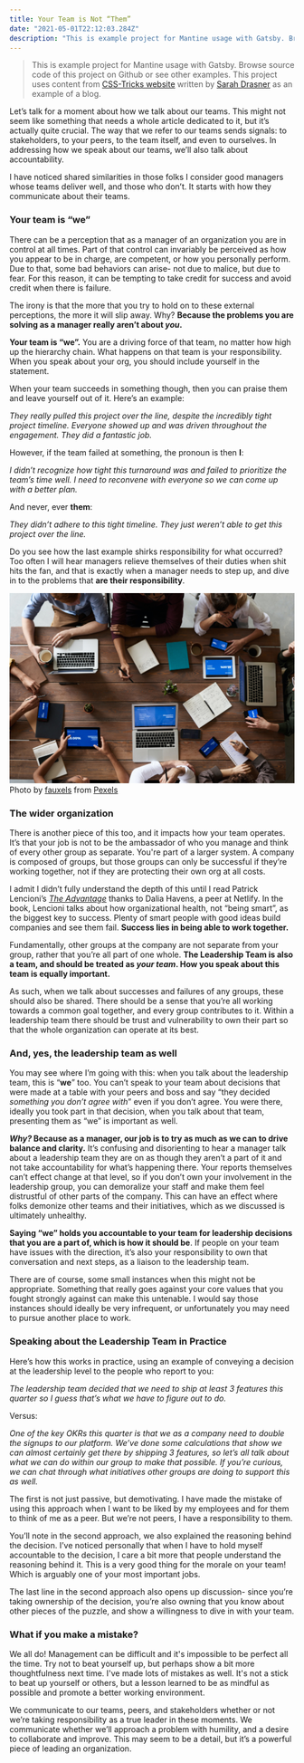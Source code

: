 ```yaml
---
title: Your Team is Not “Them”
date: "2021-05-01T22:12:03.284Z"
description: "This is example project for Mantine usage with Gatsby. Browse source code of this project on Github or see other examples. This project uses content from CSS-Tricks website written by Sarah Drasner as an example of a blog."
---
```


> This is example project for Mantine usage with Gatsby. Browse source code of this project on Github or see other examples. This project uses content from [CSS-Tricks website](https://css-tricks.com/your-team-is-not-them/) written by [Sarah Drasner](https://css-tricks.com/author/sdrasner/) as an example of a blog.

Let’s talk for a moment about how we talk about our teams. This might not seem like something that needs a whole article dedicated to it, but it’s actually quite crucial. The way that we refer to our teams sends signals: to stakeholders, to your peers, to the team itself, and even to ourselves. In addressing how we speak about our teams, we’ll also talk about accountability.

I have noticed shared similarities in those folks I consider good managers whose teams deliver well, and those who don’t. It starts with how they communicate about their teams.

### Your team is “we”

There can be a perception that as a manager of an organization you are in control at all times. Part of that control can invariably be perceived as how you appear to be in charge, are competent, or how you personally perform. Due to that, some bad behaviors can arise- not due to malice, but due to fear. For this reason, it can be tempting to take credit for success and avoid credit when there is failure.

The irony is that the more that you try to hold on to these external perceptions, the more it will slip away. Why? **Because the problems you are solving as a manager really aren’t about&nbsp;_you_.**

**Your team is “we”.** You are a driving force of that team, no matter how high up the hierarchy chain. What happens on that team is your responsibility. When you speak about your org, you should include yourself in the statement.

When your team succeeds in something though, then you can praise them and leave yourself out of it. Here’s an example:

_They really pulled this project over the line, despite the incredibly tight project timeline. Everyone showed up and was driven throughout the engagement. They did a fantastic job._

However, if the team failed at something, the pronoun is then **I**:

_I didn’t recognize how tight this turnaround was and failed to prioritize the team’s time well. I need to reconvene with everyone so we can come up with a better plan._

And never, ever **them**:

_They didn’t adhere to this tight timeline. They just weren’t able to get this project over the line._

Do you see how the last example shirks responsibility for what occurred? Too often I will hear managers relieve themselves of their duties when shit hits the fan, and that is exactly when a manager needs to step up, and dive in to the problems that **are their responsibility**.

![Photo by fauxels from Pexels](./pexels-fauxels-3183150.jpg)
Photo by [fauxels](https://www.pexels.com/@fauxels?utm_content=attributionCopyText&utm_medium=referral&utm_source=pexels) from [Pexels](https://www.pexels.com/photo/top-view-photo-of-people-near-wooden-table-3183150/?utm_content=attributionCopyText&utm_medium=referral&utm_source=pexels)

### The wider organization

There is another piece of this too, and it impacts how your team operates. It’s that your job is not to be the ambassador of who you manage and think of every other group as separate. You're part of a larger system. A company is composed of groups, but those groups can only be successful if they’re working together, not if they are protecting their own org at all costs.

I admit I didn’t fully understand the depth of this until I read Patrick Lencioni’s [_The Advantage_](https://www.amazon.com/Advantage-Organizational-Health-Everything-Business/dp/0470941529/) thanks to Dalia Havens, a peer at Netlify. In the book, Lencioni talks about how organizational health, not “being smart”, as the biggest key to success. Plenty of smart people with good ideas build companies and see them fail. **Success lies in being able to work together.**

Fundamentally, other groups at the company are not separate from your group, rather that you’re all part of one whole. **The Leadership Team is also a team, and should be treated as _your team_. How you speak about this team is equally important.**

As such, when we talk about successes and failures of any groups, these should also be shared. There should be a sense that you’re all working towards a common goal together, and every group contributes to it. Within a leadership team there should be trust and vulnerability to own their part so that the whole organization can operate at its best.

### And, yes, the leadership team as well

You may see where I’m going with this: when you talk about the leadership team, this is “**we**” too. You can’t speak to your team about decisions that were made at a table with your peers and boss and say “they decided _something you don’t agree with_” even if you don’t agree. You were there, ideally you took part in that decision, when you talk about that team, presenting them as “we” is important as well.

**_Why?_ Because as a manager, our job is to try as much as we can to drive balance and clarity.** It’s confusing and disorienting to hear a manager talk about a leadership team they are on as though they aren’t a part of it and not take accountability for what’s happening there. Your reports themselves can’t effect change at that level, so if you don’t own your involvement in the leadership group, you can demoralize your staff and make them feel distrustful of other parts of the company. This can have an effect where folks demonize other teams and their initiatives, which as we discussed is ultimately unhealthy.

**Saying “we” holds you accountable to your team for leadership decisions that you are a part of, which is how it should be**. If people on your team have issues with the direction, it’s also your responsibility to own that conversation and next steps, as a liaison to the leadership team.

There are of course, some small instances when this might not be appropriate. Something that really goes against your core values that you fought strongly against can make this untenable. I would say those instances should ideally be very infrequent, or unfortunately you may need to pursue another place to work.

### Speaking about the Leadership Team in Practice

Here’s how this works in practice, using an example of conveying a decision at the leadership level to the people who report to you:

_The leadership team decided that we need to ship at least 3 features this quarter so I guess that’s what we have to figure out to do._

Versus:

_One of the key OKRs this quarter is that we as a company need to double the signups to our platform. We’ve done some calculations that show we can almost certainly get there by shipping 3 features, so let’s all talk about what we can do within our group to make that possible. If you’re curious, we can chat through what initiatives other groups are doing to support this as well._

The first is not just passive, but demotivating. I have made the mistake of using this approach when I want to be liked by my employees and for them to think of me as a peer. But we’re not peers, I have a responsibility to them.

You’ll note in the second approach, we also explained the reasoning behind the decision. I’ve noticed personally that when I have to hold myself accountable to the decision, I care a bit more that people understand the reasoning behind it. This is a very good thing for the morale on your team! Which is arguably one of your most important jobs.

The last line in the second approach also opens up discussion- since you’re taking ownership of the decision, you’re also owning that you know about other pieces of the puzzle, and show a willingness to dive in with your team.

### What if you make a mistake?

We all do! Management can be difficult and it's impossible to be perfect all the time. Try not to beat yourself up, but perhaps show a bit more thoughtfulness next time. I've made lots of mistakes as well. It's not a stick to beat up yourself or others, but a lesson learned to be as mindful as possible and promote a better working environment.

We communicate to our teams, peers, and stakeholders whether or not we’re taking responsibility as a true leader in these moments. We communicate whether we’ll approach a problem with humility, and a desire to collaborate and improve. This may seem to be a detail, but it’s a powerful piece of leading an organization.
